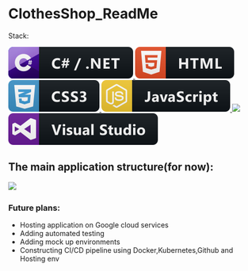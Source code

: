 # ClothesShop_ReadMe
Stack:
<div class="row"> <a href="#">
    <img src="https://github.com/MikeCodesDotNET/ColoredBadges/blob/master/svg/dev/languages/csharp_dotnet.svg" alt="example badge" style="vertical-align:top margin:6px 4px">
  </a> 
<a href="#">
    <img src="https://raw.githubusercontent.com/MikeCodesDotNET/ColoredBadges/master/svg/dev/languages/html.svg" style="vertical-align:top margin:6px 4px">
  </a>  
  <a href="#">
    <img src="https://github.com/MikeCodesDotNET/ColoredBadges/blob/master/svg/dev/languages/css3.svg" alt="example badge" style="vertical-align:top margin:6px 4px">
  </a>  
  <a href="#">
    <img src="https://github.com/MikeCodesDotNET/ColoredBadges/blob/master/svg/dev/languages/js.svg" alt="example badge" style="vertical-align:top margin:6px 4px">
  </a>  
<a href="#">
  <img src="https://camo.githubusercontent.com/3de426aceb1e3852d35ad919cdd74fc9729586ab2387b8065278c7069f0d7a22/68747470733a2f2f63646e2e646973636f72646170702e636f6d2f6174746163686d656e74732f3937353435303830373833333037393837312f313032363739343131363737383033373234382f4d5353514c2e706e67" style="width: 20px; max-width: 30%;" data-canonical-src="https://cdn.discordapp.com/attachments/975450807833079871/1026794116778037248/MSSQL.png">
  </a>
    <a href="#">
    <img src="https://github.com/MikeCodesDotNET/ColoredBadges/blob/master/svg/dev/tools/visualstudio.svg" alt="example badge" style="vertical-align:top margin:6px 4px">
  </a> </div>

<h2>The main application structure(for now):</h2>
<img src="https://github.com/vasioo/ClothesShop_ReadMe/assets/78680789/ee49526d-f259-4fc9-a493-6431c780f395">

<h3>Future plans:</h3>
<ul>
  <li>Hosting application on Google cloud services</li>
  <li>Adding automated testing</li>
  <li>Adding mock up environments</li>
  <li>Constructing CI/CD pipeline using Docker,Kubernetes,Github and Hosting env</li>
</ul>

